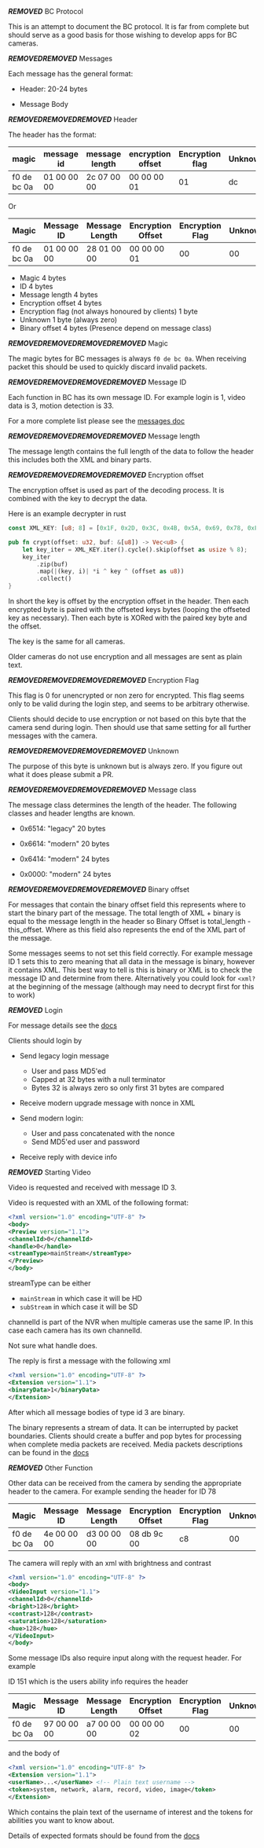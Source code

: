 ***REMOVED*** BC Protocol

This is an attempt to document the BC protocol. It is far from complete
but should serve as a good basis for those wishing to develop apps for
BC cameras.

***REMOVED******REMOVED*** Messages

Each message has the general format:

- Header: 20-24 bytes

- Message Body

***REMOVED******REMOVED******REMOVED*** Header

The header has the format:

|    magic     |  message id  | message length | encryption offset | Encryption flag | Unknown | message class |
|--------------|--------------|----------------|-------------------|-----------------|---------|---------------|
| f0 de bc 0a  | 01 00 00 00  |  2c 07 00 00   |    00 00 00 01    |       01        |   dc    |     14 65     |

Or

|    Magic     |  Message ID  | Message Length | Encryption Offset | Encryption Flag | Unknown | Message Class | Binary Offset |
|--------------|--------------|----------------|-------------------|-----------------|---------|---------------|---------------|
| f0 de bc 0a  | 01 00 00 00  |  28 01 00 00   |    00 00 00 01    |       00        |   00    |     14 64     |  00 00 00 00  |


- Magic 4 bytes
- ID 4 bytes
- Message length 4 bytes
- Encryption offset 4 bytes
- Encryption flag (not always honoured by clients) 1 byte
- Unknown 1 byte (always zero)
- Binary offset 4 bytes (Presence depend on message class)

***REMOVED******REMOVED******REMOVED******REMOVED*** Magic

The magic bytes for BC messages is always `f0 de bc 0a`. When receiving packet
this should be used to quickly discard invalid packets.

***REMOVED******REMOVED******REMOVED******REMOVED*** Message ID

Each function in BC has its own message ID. For example login is 1, video data
is 3, motion detection is 33.

For a more complete list please see the [messages doc](dissector/messages.md)

***REMOVED******REMOVED******REMOVED******REMOVED*** Message length

The message length contains the full length of the data to follow the header
this includes both the XML and binary parts.

***REMOVED******REMOVED******REMOVED******REMOVED*** Encryption offset

The encryption offset is used as part of the decoding process. It is combined
with the key to decrypt the data.

Here is an example decrypter in rust

```rust
const XML_KEY: [u8; 8] = [0x1F, 0x2D, 0x3C, 0x4B, 0x5A, 0x69, 0x78, 0xFF];

pub fn crypt(offset: u32, buf: &[u8]) -> Vec<u8> {
    let key_iter = XML_KEY.iter().cycle().skip(offset as usize % 8);
    key_iter
        .zip(buf)
        .map(|(key, i)| *i ^ key ^ (offset as u8))
        .collect()
}
```

In short the key is offset by the encryption offset in the header. Then each
encrypted byte is paired with the offseted keys bytes (looping the offseted
key as necessary). Then each byte is XORed with the paired key byte and the
offset.

The key is the same for all cameras.

Older cameras do not use encryption and all messages are sent as plain text.

***REMOVED******REMOVED******REMOVED******REMOVED*** Encryption Flag

This flag is 0 for unencrypted or non zero for encrypted. This flag seems
only to be valid during the login step, and seems to be arbitrary otherwise.

Clients should decide to use encryption or not based on this byte that the
camera send during login. Then should use that same setting for all further
messages with the camera.

***REMOVED******REMOVED******REMOVED******REMOVED*** Unknown

The purpose of this byte is unknown but is always zero. If you figure out
what it does please submit a PR.

***REMOVED******REMOVED******REMOVED******REMOVED*** Message class

The message class determines the length of the header. The following classes
and header lengths are known.

- 0x6514: "legacy" 20 bytes

- 0x6614: "modern" 20 bytes

- 0x6414: "modern" 24 bytes

- 0x0000: "modern" 24 bytes

***REMOVED******REMOVED******REMOVED******REMOVED*** Binary offset

For messages that contain the binary offset field this represents where to start
the binary part of the message. The total length of XML + binary is equal
to the message length in the header so Binary Offset is
total_length - this_offset. Where as this field also represents the end of the
XML part of the message.

Some messages seems to not set this field correctly. For example message ID 1
sets this to zero meaning that all data in the message is binary, however
it contains XML. This best way to tell is this is binary or XML is to check the
message ID and determine from there. Alternatively you could look for `<xml?` at
the beginning of the message (although may need to decrypt first for this to
work)

***REMOVED*** Login

For message details see the [docs](dissector/messages.md)

Clients should login by

- Send legacy login message
    - User and pass MD5'ed
    - Capped at 32 bytes with a null terminator
    - Bytes 32 is always zero so only first 31 bytes are compared

- Receive modern upgrade message with nonce in XML

- Send modern login:
  - User and pass concatenated with the nonce
  - Send MD5'ed user and password

- Receive reply with device info

***REMOVED*** Starting Video

Video is requested and received with message ID 3.

Video is requested with an XML of the following format:

```xml
<?xml version="1.0" encoding="UTF-8" ?>
<body>
<Preview version="1.1">
<channelId>0</channelId>
<handle>0</handle>
<streamType>mainStream</streamType>
</Preview>
</body>
```

streamType can be either

- `mainStream` in which case it will be HD
- `subStream` in which case it will be SD


channelId is part of the NVR when multiple cameras use the same IP. In this
case each camera has its own channelId.

Not sure what handle does.


The reply is first a message with the following xml

```xml
<?xml version="1.0" encoding="UTF-8" ?>
<Extension version="1.1">
<binaryData>1</binaryData>
</Extension>
```

After which all message bodies of type id 3 are binary.

The binary represents a stream of data. It can be interrupted by packet
boundaries. Clients should create a buffer and pop bytes for processing when
complete media packets are received. Media packets descriptions can be found in
the [docs](dissector/mediapacket.md)

***REMOVED*** Other Function

Other data can be received from the camera by sending the appropriate header to
the camera. For example sending the header for ID 78

|    Magic     |  Message ID  | Message Length | Encryption Offset | Encryption Flag | Unknown | Message Class | Binary Offset |
|--------------|--------------|----------------|-------------------|-----------------|---------|---------------|---------------|
| f0 de bc 0a  | 4e 00 00 00  |  d3 00 00 00   |    08 db 9c 00    |       c8        |   00    |     00 00     |  00 00 00 00  |

The camera will reply with an xml with brightness and contrast

```xml
<?xml version="1.0" encoding="UTF-8" ?>
<body>
<VideoInput version="1.1">
<channelId>0</channelId>
<bright>128</bright>
<contrast>128</contrast>
<saturation>128</saturation>
<hue>128</hue>
</VideoInput>
</body>
```

Some message IDs also require input along with the request header. For example

ID 151 which is the users ability info requires the header

|    Magic     |  Message ID  | Message Length | Encryption Offset | Encryption Flag | Unknown | Message Class | Binary Offset |
|--------------|--------------|----------------|-------------------|-----------------|---------|---------------|---------------|
| f0 de bc 0a  | 97 00 00 00  |  a7 00 00 00   |    00 00 00 02    |       00        |   00    |     14 64     |  a7 00 00 00  |

and the body of

```xml
<?xml version="1.0" encoding="UTF-8" ?>
<Extension version="1.1">
<userName>...</userName> <!-- Plain text username -->
<token>system, network, alarm, record, video, image</token>
</Extension>
```

Which contains the plain text of the username of interest and the tokens for
abilities you want to know about.

Details of expected formats should be found from the
[docs](dissector/messages.md)
